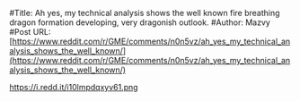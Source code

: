 #Title: Ah yes, my technical analysis shows the well known fire breathing dragon formation developing, very dragonish outlook.
#Author: Mazvy
#Post URL: [https://www.reddit.com/r/GME/comments/n0n5vz/ah_yes_my_technical_analysis_shows_the_well_known/](https://www.reddit.com/r/GME/comments/n0n5vz/ah_yes_my_technical_analysis_shows_the_well_known/)


https://i.redd.it/i10lmpdqxyv61.png